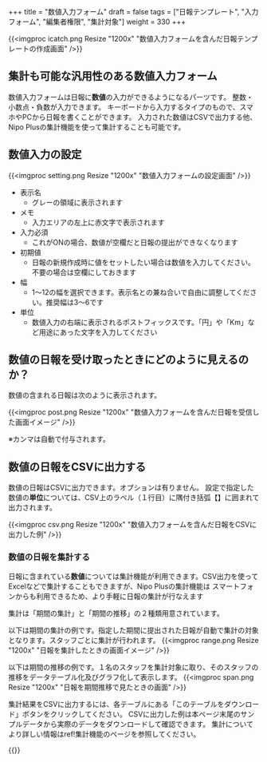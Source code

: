 +++
title = "数値入力フォーム"
draft = false
tags = ["日報テンプレート", "入力フォーム", "編集者権限", "集計対象"]
weight = 330
+++

{{<imgproc icatch.png Resize "1200x" "数値入力フォームを含んだ日報テンプレートの作成画面" />}}

## 集計も可能な汎用性のある数値入力フォーム

数値入力フォームは日報に**数値**の入力ができるようになるパーツです。
整数・小数点・負数が入力できます。
キーボードから入力するタイプのもので、スマホやPCから日報を書くことができます。
入力された数値はCSVで出力する他、Nipo Plusの集計機能を使って集計することも可能です。

## 数値入力の設定

{{<imgproc setting.png Resize "1200x" "数値入力フォームの設定画面" />}}

- 表示名
  - グレーの領域に表示されます
- メモ
  - 入力エリアの左上に赤文字で表示されます
- 入力必須
  - これがONの場合、数値が空欄だと日報の提出ができなくなります
- 初期値
  - 日報の新規作成時に値をセットしたい場合は数値を入力してください。不要の場合は空欄にしておきます
- 幅
  - 1〜12の幅を選択できます。表示名との兼ね合いで自由に調整してください。推奨幅は3〜6です
- 単位
  - 数値入力の右端に表示されるポストフィックスです。「円」や「Km」など用途にあった文字を入力してください

## 数値の日報を受け取ったときにどのように見えるのか？

数値の含まれる日報は次のように表示されます。

{{<imgproc post.png Resize "1200x" "数値入力フォームを含んだ日報を受信した画面イメージ" />}}

※カンマは自動で付与されます。

## 数値の日報をCSVに出力する

数値の日報はCSVに出力できます。オプションは有りません。
設定で指定した数値の**単位**については、CSV上のラベル（１行目）に隅付き括弧【】に囲まれて出力されます。

{{<imgproc csv.png Resize "1200x" "数値入力フォームを含んだ日報をCSVに出力した例" />}}

### 数値の日報を集計する

日報に含まれている**数値**については集計機能が利用できます。CSV出力を使ってExcelなどで集計することもできますが、Nipo Plusの集計機能は
スマートフォンからも利用できるため、より手軽に日報の集計が行なえます

集計は「期間の集計」と「期間の推移」の２種類用意されています。

以下は期間の集計の例です。指定した期間に提出された日報が自動で集計の対象となります。スタッフごとに集計が行われます。
{{<imgproc range.png Resize "1200x" "日報を集計したときの画面イメージ" />}}


以下は期間の推移の例です。１名のスタッフを集計対象に取り、そのスタッフの推移をデータテーブル化及びグラフ化して表示します。
{{<imgproc span.png Resize "1200x" "日報を期間推移で見たときの画面" />}}

集計結果をCSVに出力するには、各テーブルにある「このテーブルをダウンロード」ボタンをクリックしてください。
CSVに出力した例は本ページ末尾のサンプルデータから実際のデータをダウンロードして確認できます。
集計についてより詳しい情報はref!集計機能のページを参照してください。

{{<attachments style="orange" />}}
